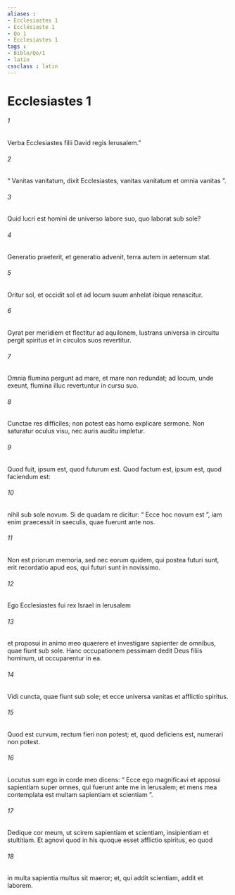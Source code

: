 ```yaml
---
aliases : 
- Ecclesiastes 1
- Ecclésiaste 1
- Qo 1
- Ecclesiastes 1
tags : 
- Bible/Qo/1
- latin
cssclass : latin
---
```


# Ecclesiastes 1

###### 1
Verba Ecclesiastes filii David regis Ierusalem.”
###### 2
“ Vanitas vanitatum, dixit Ecclesiastes, vanitas vanitatum et omnia vanitas ”.
###### 3
Quid lucri est homini de universo labore suo, quo laborat sub sole?
###### 4
Generatio praeterit, et generatio advenit, terra autem in aeternum stat.
###### 5
Oritur sol, et occidit sol et ad locum suum anhelat ibique renascitur.
###### 6
Gyrat per meridiem et flectitur ad aquilonem, lustrans universa in circuitu pergit spiritus et in circulos suos revertitur.
###### 7
Omnia flumina pergunt ad mare, et mare non redundat; ad locum, unde exeunt, flumina illuc revertuntur in cursu suo.
###### 8
Cunctae res difficiles; non potest eas homo explicare sermone. Non saturatur oculus visu, nec auris auditu impletur.
###### 9
Quod fuit, ipsum est, quod futurum est. Quod factum est, ipsum est, quod faciendum est:
###### 10
nihil sub sole novum. Si de quadam re dicitur: “ Ecce hoc novum est ”, iam enim praecessit in saeculis, quae fuerunt ante nos.
###### 11
Non est priorum memoria, sed nec eorum quidem, qui postea futuri sunt, erit recordatio apud eos, qui futuri sunt in novissimo.
###### 12
Ego Ecclesiastes fui rex Israel in Ierusalem 
###### 13
et proposui in animo meo quaerere et investigare sapienter de omnibus, quae fiunt sub sole. Hanc occupationem pessimam dedit Deus filiis hominum, ut occuparentur in ea. 
###### 14
Vidi cuncta, quae fiunt sub sole; et ecce universa vanitas et afflictio spiritus.
###### 15
Quod est curvum, rectum fieri non potest; et, quod deficiens est, numerari non potest.
###### 16
Locutus sum ego in corde meo dicens: “ Ecce ego magnificavi et apposui sapientiam super omnes, qui fuerunt ante me in Ierusalem; et mens mea contemplata est multam sapientiam et scientiam ”. 
###### 17
Dedique cor meum, ut scirem sapientiam et scientiam, insipientiam et stultitiam. Et agnovi quod in his quoque esset afflictio spiritus, eo quod
###### 18
in multa sapientia multus sit maeror; et, qui addit scientiam, addit et laborem.
